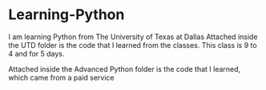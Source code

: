 # Learning-Python
I am learning Python from The University of Texas at Dallas 
Attached inside the UTD folder is the code that I learned from the classes. This class is 9 to 4 and for 5 days.

Attached inside the Advanced Python folder is the code that I learned, which came from a paid service
